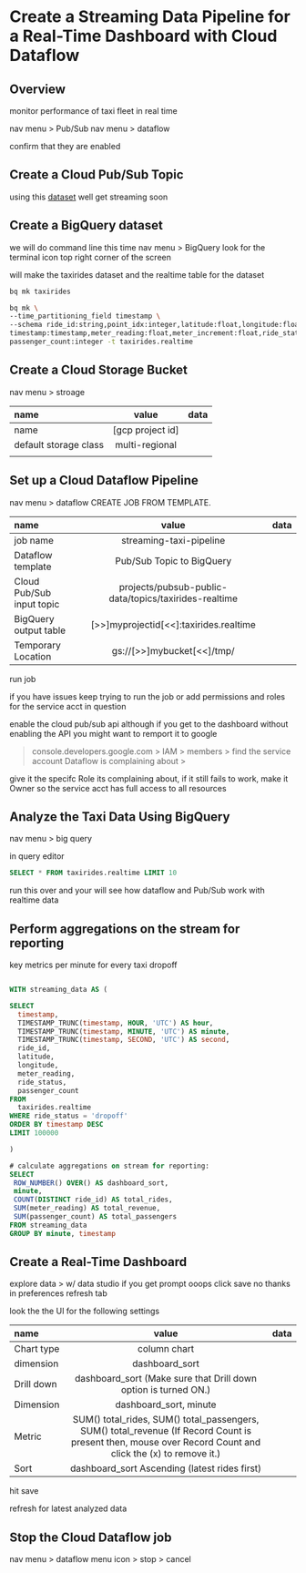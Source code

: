 # Create a Streaming Data Pipeline for a Real-Time Dashboard with Cloud Dataflow

## Overview 
monitor performance of taxi fleet in real time 

nav menu > Pub/Sub
nav menu > dataflow 

confirm that they are enabled

## Create a Cloud Pub/Sub Topic

using this [dataset](https://data.cityofnewyork.us/) well get streaming soon

## Create a BigQuery dataset

we will do command line this time
nav menu > BigQuery
look for the terminal icon top right corner of the screen

will make the taxirides dataset and the realtime table for the dataset
```bash
bq mk taxirides

bq mk \
--time_partitioning_field timestamp \
--schema ride_id:string,point_idx:integer,latitude:float,longitude:float,\
timestamp:timestamp,meter_reading:float,meter_increment:float,ride_status:string,\
passenger_count:integer -t taxirides.realtime
```

## Create a Cloud Storage Bucket

nav menu > stroage

| name          | value           | data 
| :------------ |:---------------:| -----:|
|        name       | [gcp project id]                |       |
|      default storage class         | multi-regional                 |       |
|               |                 |       |


## Set up a Cloud Dataflow Pipeline

nav menu > dataflow
 CREATE JOB FROM TEMPLATE.

 | name          | value           | data 
 | :------------ |:---------------:| -----:|
 |    job name           |   streaming-taxi-pipeline                |       |
 |     Dataflow template           |      Pub/Sub Topic to BigQuery            |       |
 |       Cloud Pub/Sub input topic        |    projects/pubsub-public-data/topics/taxirides-realtime             |       |
 | BigQuery output table|    [>>]myprojectid[<<]:taxirides.realtime |
 | Temporary Location| gs://[>>]mybucket[<<]/tmp/ |

 run job

 if you have issues
 keep trying to run the job or add permissions and roles for the service acct in question

 enable the cloud pub/sub api although if you get to the dashboard without enabling the API  you might want to remport it to google

> console.developers.google.com  > IAM  > members > find the service account Dataflow is complaining about >

 give it the specifc Role its complaining about, if it still fails to work, make it Owner so the service acct has full access to all resources


## Analyze the Taxi Data Using BigQuery

nav menu > big query 

in query editor
```sql
SELECT * FROM taxirides.realtime LIMIT 10
```

run this over and your will see how dataflow and Pub/Sub work with realtime data

## Perform aggregations on the stream for reporting


key metrics per minute for every taxi dropoff
```sql

WITH streaming_data AS (

SELECT
  timestamp,
  TIMESTAMP_TRUNC(timestamp, HOUR, 'UTC') AS hour,
  TIMESTAMP_TRUNC(timestamp, MINUTE, 'UTC') AS minute,
  TIMESTAMP_TRUNC(timestamp, SECOND, 'UTC') AS second,
  ride_id,
  latitude,
  longitude,
  meter_reading,
  ride_status,
  passenger_count
FROM
  taxirides.realtime
WHERE ride_status = 'dropoff'
ORDER BY timestamp DESC
LIMIT 100000

)

# calculate aggregations on stream for reporting:
SELECT
 ROW_NUMBER() OVER() AS dashboard_sort,
 minute,
 COUNT(DISTINCT ride_id) AS total_rides,
 SUM(meter_reading) AS total_revenue,
 SUM(passenger_count) AS total_passengers
FROM streaming_data
GROUP BY minute, timestamp
```

## Create a Real-Time Dashboard

explore data > w/ data studio 
if you get prompt ooops click save
no thanks in preferences
refresh tab

look the the UI for the following settings 

| name          | value           | data 
| :------------ |:---------------:| -----:|
|    Chart type           |     column chart            |       |
|    dimension           |      dashboard_sort           |       |
|        Drill down       |    dashboard_sort (Make sure that Drill down option is turned ON.)             |       |
|Dimension| dashboard_sort, minute|
|Metric| SUM() total_rides, SUM() total_passengers, SUM() total_revenue (If Record Count is present then, mouse over Record Count and click the (x) to remove it.)|
|Sort|dashboard_sort Ascending (latest rides first)|

hit save

refresh for latest analyzed data 


## Stop the Cloud Dataflow job

nav menu > dataflow
menu icon > stop > cancel
